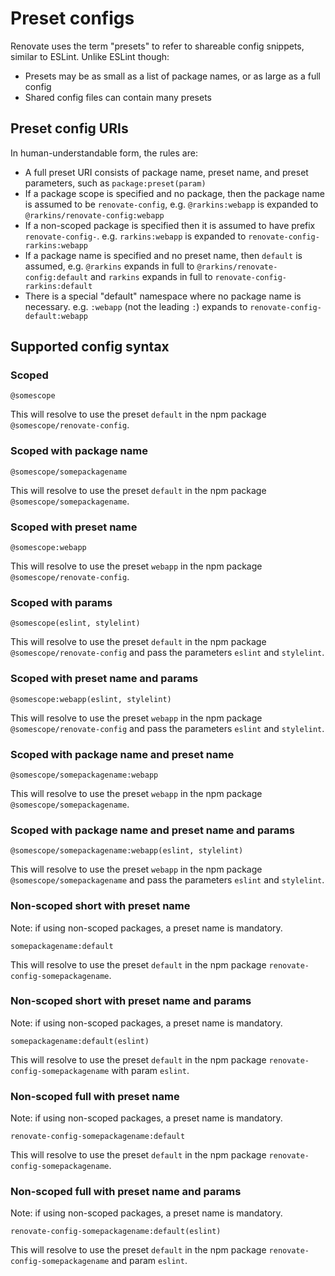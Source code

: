 # Preset configs

Renovate uses the term "presets" to refer to shareable config snippets, similar
to ESLint. Unlike ESLint though:

- Presets may be as small as a list of package names, or as large as a full
  config
- Shared config files can contain many presets

## Preset config URIs

In human-understandable form, the rules are:

- A full preset URI consists of package name, preset name, and preset
  parameters, such as `package:preset(param)`
- If a package scope is specified and no package, then the package name is
  assumed to be `renovate-config`, e.g. `@rarkins:webapp` is expanded to
  `@rarkins/renovate-config:webapp`
- If a non-scoped package is specified then it is assumed to have prefix
  `renovate-config-`. e.g. `rarkins:webapp` is expanded to
  `renovate-config-rarkins:webapp`
- If a package name is specified and no preset name, then `default` is assumed,
  e.g. `@rarkins` expands in full to `@rarkins/renovate-config:default` and
  `rarkins` expands in full to `renovate-config-rarkins:default`
- There is a special "default" namespace where no package name is necessary.
  e.g. `:webapp` (not the leading `:`) expands to
  `renovate-config-default:webapp`

## Supported config syntax

### Scoped

```
@somescope
```

This will resolve to use the preset `default` in the npm package
`@somescope/renovate-config`.

### Scoped with package name

```
@somescope/somepackagename
```

This will resolve to use the preset `default` in the npm package
`@somescope/somepackagename`.

### Scoped with preset name

```
@somescope:webapp
```

This will resolve to use the preset `webapp` in the npm package
`@somescope/renovate-config`.

### Scoped with params

```
@somescope(eslint, stylelint)
```

This will resolve to use the preset `default` in the npm package
`@somescope/renovate-config` and pass the parameters `eslint` and `stylelint`.

### Scoped with preset name and params

```
@somescope:webapp(eslint, stylelint)
```

This will resolve to use the preset `webapp` in the npm package
`@somescope/renovate-config` and pass the parameters `eslint` and `stylelint`.

### Scoped with package name and preset name

```
@somescope/somepackagename:webapp
```

This will resolve to use the preset `webapp` in the npm package
`@somescope/somepackagename`.

### Scoped with package name and preset name and params

```
@somescope/somepackagename:webapp(eslint, stylelint)
```

This will resolve to use the preset `webapp` in the npm package
`@somescope/somepackagename` and pass the parameters `eslint` and `stylelint`.

### Non-scoped short with preset name

Note: if using non-scoped packages, a preset name is mandatory.

```
somepackagename:default
```

This will resolve to use the preset `default` in the npm package
`renovate-config-somepackagename`.

### Non-scoped short with preset name and params

Note: if using non-scoped packages, a preset name is mandatory.

```
somepackagename:default(eslint)
```

This will resolve to use the preset `default` in the npm package
`renovate-config-somepackagename` with param `eslint`.

### Non-scoped full with preset name

Note: if using non-scoped packages, a preset name is mandatory.

```
renovate-config-somepackagename:default
```

This will resolve to use the preset `default` in the npm package
`renovate-config-somepackagename`.

### Non-scoped full with preset name and params

Note: if using non-scoped packages, a preset name is mandatory.

```
renovate-config-somepackagename:default(eslint)
```

This will resolve to use the preset `default` in the npm package
`renovate-config-somepackagename` and param `eslint`.
